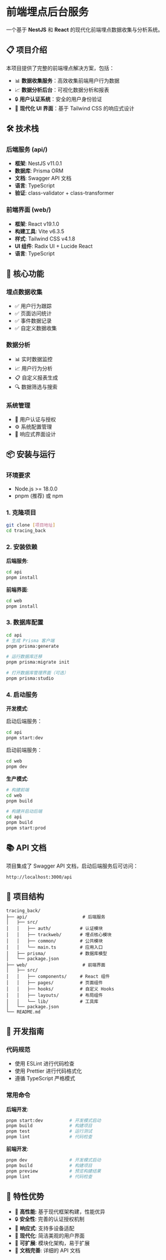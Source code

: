 # 前端埋点后台服务

一个基于 **NestJS** 和 **React** 的现代化前端埋点数据收集与分析系统。

## 📋 项目介绍

本项目提供了完整的前端埋点解决方案，包括：

- 📊 **数据收集服务**：高效收集前端用户行为数据
- 📈 **数据分析后台**：可视化数据分析和报表
- 🔒 **用户认证系统**：安全的用户身份验证
- 🎨 **现代化 UI 界面**：基于 Tailwind CSS 的响应式设计

## 🛠 技术栈

### 后端服务 (api/)

- **框架**: NestJS v11.0.1
- **数据库**: Prisma ORM
- **文档**: Swagger API 文档
- **语言**: TypeScript
- **验证**: class-validator + class-transformer

### 前端界面 (web/)

- **框架**: React v19.1.0
- **构建工具**: Vite v6.3.5
- **样式**: Tailwind CSS v4.1.8
- **UI 组件**: Radix UI + Lucide React
- **语言**: TypeScript

## 🚀 核心功能

### 埋点数据收集

- ✅ 用户行为跟踪
- ✅ 页面访问统计
- ✅ 事件数据记录
- ✅ 自定义数据收集

### 数据分析

- 📊 实时数据监控
- 📈 用户行为分析
- 📋 自定义报表生成
- 🔍 数据筛选与搜索

### 系统管理

- 👤 用户认证与授权
- ⚙️ 系统配置管理
- 📱 响应式界面设计

## 📦 安装与运行

### 环境要求

- Node.js >= 18.0.0
- pnpm (推荐) 或 npm

### 1. 克隆项目

```bash
git clone [项目地址]
cd tracing_back
```

### 2. 安装依赖

**后端服务**:

```bash
cd api
pnpm install
```

**前端界面**:

```bash
cd web
pnpm install
```

### 3. 数据库配置

```bash
cd api
# 生成 Prisma 客户端
pnpm prisma:generate

# 运行数据库迁移
pnpm prisma:migrate init

# 打开数据库管理界面（可选）
pnpm prisma:studio
```

### 4. 启动服务

**开发模式**:

启动后端服务：

```bash
cd api
pnpm start:dev
```

启动前端服务：

```bash
cd web
pnpm dev
```

**生产模式**:

```bash
# 构建前端
cd web
pnpm build

# 构建并启动后端
cd api
pnpm build
pnpm start:prod
```

## 📚 API 文档

项目集成了 Swagger API 文档，启动后端服务后可访问：

```
http://localhost:3000/api
```

## 📁 项目结构

```
tracing_back/
├── api/                     # 后端服务
│   ├── src/
│   │   ├── auth/           # 认证模块
│   │   ├── trackweb/       # 埋点核心模块
│   │   ├── common/         # 公共模块
│   │   └── main.ts         # 应用入口
│   ├── prisma/             # 数据库模型
│   └── package.json
├── web/                     # 前端界面
│   ├── src/
│   │   ├── components/     # React 组件
│   │   ├── pages/          # 页面组件
│   │   ├── hooks/          # 自定义 Hooks
│   │   ├── layouts/        # 布局组件
│   │   └── lib/            # 工具库
│   └── package.json
└── README.md
```

## 🔧 开发指南

### 代码规范

- 使用 ESLint 进行代码检查
- 使用 Prettier 进行代码格式化
- 遵循 TypeScript 严格模式

### 常用命令

**后端开发**:

```bash
pnpm start:dev          # 开发模式启动
pnpm build              # 构建项目
pnpm test               # 运行测试
pnpm lint               # 代码检查
```

**前端开发**:

```bash
pnpm dev                # 开发模式启动
pnpm build              # 构建项目
pnpm preview            # 预览构建结果
pnpm lint               # 代码检查
```

## 🌟 特性优势

- 🚀 **高性能**: 基于现代框架构建，性能优异
- 🔒 **安全性**: 完善的认证授权机制
- 📱 **响应式**: 支持多设备适配
- 🎨 **现代化**: 简洁美观的用户界面
- 🔧 **可扩展**: 模块化架构，易于扩展
- 📖 **文档完善**: 详细的 API 文档
